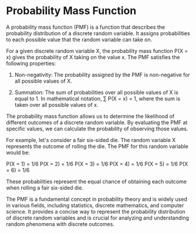 # Probability Mass Function

A probability mass function (PMF) is a function that describes the probability distribution of a discrete random variable. It assigns probabilities to each possible value that the random variable can take on.

For a given discrete random variable X, the probability mass function P(X = x) gives the probability of X taking on the value x. The PMF satisfies the following properties:

1. Non-negativity: The probability assigned by the PMF is non-negative for all possible values of X.

2. Summation: The sum of probabilities over all possible values of X is equal to 1. In mathematical notation, ∑ P(X = x) = 1, where the sum is taken over all possible values of x.

The probability mass function allows us to determine the likelihood of different outcomes of a discrete random variable. By evaluating the PMF at specific values, we can calculate the probability of observing those values.

For example, let's consider a fair six-sided die. The random variable X represents the outcome of rolling the die. The PMF for this random variable would be:

P(X = 1) = 1/6
P(X = 2) = 1/6
P(X = 3) = 1/6
P(X = 4) = 1/6
P(X = 5) = 1/6
P(X = 6) = 1/6

These probabilities represent the equal chance of obtaining each outcome when rolling a fair six-sided die.

The PMF is a fundamental concept in probability theory and is widely used in various fields, including statistics, discrete mathematics, and computer science. It provides a concise way to represent the probability distribution of discrete random variables and is crucial for analyzing and understanding random phenomena with discrete outcomes.
